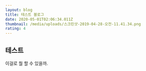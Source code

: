 ```yaml
---
layout: blog
title: 테스트 블로그
date: 2020-05-01T02:06:34.011Z
thumbnail: /media/uploads/스크린샷-2019-04-28-오전-11.41.34.png
rating: 4
---
```

## 테스트

이걸로 뭘 할 수 있을까.